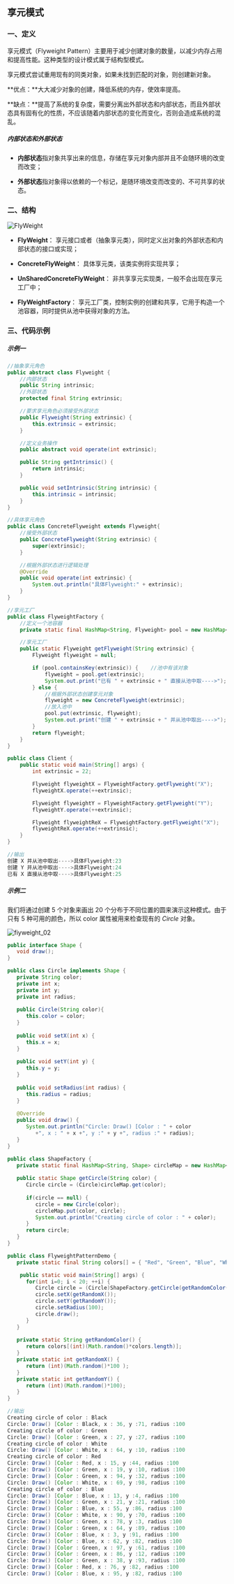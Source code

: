 ## 享元模式



### 一、定义

享元模式（Flyweight Pattern）主要用于减少创建对象的数量，以减少内存占用和提高性能。这种类型的设计模式属于结构型模式。

享元模式尝试重用现有的同类对象，如果未找到匹配的对象，则创建新对象。

**优点：**大大减少对象的创建，降低系统的内存，使效率提高。

**缺点：**提高了系统的复杂度，需要分离出外部状态和内部状态，而且外部状态具有固有化的性质，不应该随着内部状态的变化而变化，否则会造成系统的混乱。



##### 内部状态和外部状态

* **内部状态**指对象共享出来的信息，存储在享元对象内部并且不会随环境的改变而改变；

* **外部状态**指对象得以依赖的一个标记，是随环境改变而改变的、不可共享的状态。



### 二、结构

![FlyWeight](./res/FlyWeight.png)

- **FlyWeight**： 享元接口或者（抽象享元类），同时定义出对象的外部状态和内部状态的接口或实现；

- **ConcreteFlyWeight**： 具体享元类，该类实例将实现共享；
- **UnSharedConcreteFlyWeight**： 非共享享元实现类，一般不会出现在享元工厂中；
- **FlyWeightFactory**： 享元工厂类，控制实例的创建和共享，它用于构造一个池容器，同时提供从池中获得对象的方法。



### 三、代码示例

##### 示例一

```java
//抽象享元角色
public abstract class Flyweight {
    //内部状态
    public String intrinsic;
    //外部状态
    protected final String extrinsic;

    //要求享元角色必须接受外部状态
    public Flyweight(String extrinsic) {
        this.extrinsic = extrinsic;
    }

    //定义业务操作
    public abstract void operate(int extrinsic);

    public String getIntrinsic() {
        return intrinsic;
    }

    public void setIntrinsic(String intrinsic) {
        this.intrinsic = intrinsic;
    }
}
```

```java
//具体享元角色
public class ConcreteFlyweight extends Flyweight{
    //接受外部状态
    public ConcreteFlyweight(String extrinsic) {
        super(extrinsic);
    }

    //根据外部状态进行逻辑处理
    @Override
    public void operate(int extrinsic) {
        System.out.println("具体Flyweight:" + extrinsic);
    }
}
```

```java
//享元工厂
public class FlyweightFactory {
    //定义一个池容器
    private static final HashMap<String, Flyweight> pool = new HashMap<>();

    //享元工厂
    public static Flyweight getFlyweight(String extrinsic) {
        Flyweight flyweight = null;

        if (pool.containsKey(extrinsic)) {    //池中有该对象
            flyweight = pool.get(extrinsic);
            System.out.print("已有 " + extrinsic + " 直接从池中取---->");
        } else {
            //根据外部状态创建享元对象
            flyweight = new ConcreteFlyweight(extrinsic);
            //放入池中
            pool.put(extrinsic, flyweight);
            System.out.print("创建 " + extrinsic + " 并从池中取出---->");
        }
        return flyweight;
    }
}
```

```java
public class Client {
    public static void main(String[] args) {
        int extrinsic = 22;

        Flyweight flyweightX = FlyweightFactory.getFlyweight("X");
        flyweightX.operate(++extrinsic);

        Flyweight flyweightY = FlyweightFactory.getFlyweight("Y");
        flyweightY.operate(++extrinsic);

        Flyweight flyweightReX = FlyweightFactory.getFlyweight("X");
        flyweightReX.operate(++extrinsic);
    }
}
```

```java
//输出
创建 X 并从池中取出---->具体Flyweight:23
创建 Y 并从池中取出---->具体Flyweight:24
已有 X 直接从池中取---->具体Flyweight:25
```



##### 示例二

我们将通过创建 5 个对象来画出 20 个分布于不同位置的圆来演示这种模式。由于只有 5 种可用的颜色，所以 color 属性被用来检查现有的 *Circle* 对象。

![fiyweight_02](./res/fiyweight_02.svg)

```java
public interface Shape {
   void draw();
}
```

```java
public class Circle implements Shape {
   private String color;
   private int x;
   private int y;
   private int radius;
 
   public Circle(String color){
      this.color = color;     
   }
 
   public void setX(int x) {
      this.x = x;
   }
 
   public void setY(int y) {
      this.y = y;
   }
 
   public void setRadius(int radius) {
      this.radius = radius;
   }
 
   @Override
   public void draw() {
      System.out.println("Circle: Draw() [Color : " + color 
         +", x : " + x +", y :" + y +", radius :" + radius);
   }
}
```

```java
public class ShapeFactory {
   private static final HashMap<String, Shape> circleMap = new HashMap<>();
 
   public static Shape getCircle(String color) {
      Circle circle = (Circle)circleMap.get(color);
 
      if(circle == null) {
         circle = new Circle(color);
         circleMap.put(color, circle);
         System.out.println("Creating circle of color : " + color);
      }
      return circle;
   }
}
```

```java
public class FlyweightPatternDemo {
   private static final String colors[] = { "Red", "Green", "Blue", "White", "Black" };

    public static void main(String[] args) {
      for(int i=0; i < 20; ++i) {
         Circle circle = (Circle)ShapeFactory.getCircle(getRandomColor());
         circle.setX(getRandomX());
         circle.setY(getRandomY());
         circle.setRadius(100);
         circle.draw();
      }
   }
    
   private static String getRandomColor() {
      return colors[(int)(Math.random()*colors.length)];
   }
   private static int getRandomX() {
      return (int)(Math.random()*100 );
   }
   private static int getRandomY() {
      return (int)(Math.random()*100);
   }
}
```

```java
//输出
Creating circle of color : Black
Circle: Draw() [Color : Black, x : 36, y :71, radius :100
Creating circle of color : Green
Circle: Draw() [Color : Green, x : 27, y :27, radius :100
Creating circle of color : White
Circle: Draw() [Color : White, x : 64, y :10, radius :100
Creating circle of color : Red
Circle: Draw() [Color : Red, x : 15, y :44, radius :100
Circle: Draw() [Color : Green, x : 19, y :10, radius :100
Circle: Draw() [Color : Green, x : 94, y :32, radius :100
Circle: Draw() [Color : White, x : 69, y :98, radius :100
Creating circle of color : Blue
Circle: Draw() [Color : Blue, x : 13, y :4, radius :100
Circle: Draw() [Color : Green, x : 21, y :21, radius :100
Circle: Draw() [Color : Blue, x : 55, y :86, radius :100
Circle: Draw() [Color : White, x : 90, y :70, radius :100
Circle: Draw() [Color : Green, x : 78, y :3, radius :100
Circle: Draw() [Color : Green, x : 64, y :89, radius :100
Circle: Draw() [Color : Blue, x : 3, y :91, radius :100
Circle: Draw() [Color : Blue, x : 62, y :82, radius :100
Circle: Draw() [Color : Green, x : 97, y :61, radius :100
Circle: Draw() [Color : Green, x : 86, y :12, radius :100
Circle: Draw() [Color : Green, x : 38, y :93, radius :100
Circle: Draw() [Color : Red, x : 76, y :82, radius :100
Circle: Draw() [Color : Blue, x : 95, y :82, radius :100
```
